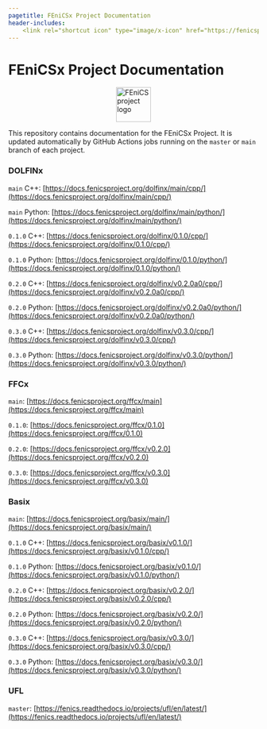 ```yaml
---
pagetitle: FEniCSx Project Documentation
header-includes:
    <link rel="shortcut icon" type="image/x-icon" href="https://fenicsproject.org/favicon.ico"/>
---
```

# FEniCSx Project Documentation

<img style="display: block; margin: 0 auto; width: 70px;" src="https://fenicsproject.org/pub/graphics/fenics_logo.svg" alt="FEniCS project logo">

This repository contains documentation for the FEniCSx Project.
It is updated automatically by GitHub Actions jobs running on
the `master` or `main` branch of each project.

### DOLFINx
`main` C++: [https://docs.fenicsproject.org/dolfinx/main/cpp/](https://docs.fenicsproject.org/dolfinx/main/cpp/)

`main` Python: [https://docs.fenicsproject.org/dolfinx/main/python/](https://docs.fenicsproject.org/dolfinx/main/python/)

`0.1.0` C++: [https://docs.fenicsproject.org/dolfinx/0.1.0/cpp/](https://docs.fenicsproject.org/dolfinx/0.1.0/cpp/)

`0.1.0` Python: [https://docs.fenicsproject.org/dolfinx/0.1.0/python/](https://docs.fenicsproject.org/dolfinx/0.1.0/python/)

`0.2.0` C++: [https://docs.fenicsproject.org/dolfinx/v0.2.0a0/cpp/](https://docs.fenicsproject.org/dolfinx/v0.2.0a0/cpp/)

`0.2.0` Python: [https://docs.fenicsproject.org/dolfinx/v0.2.0a0/python/](https://docs.fenicsproject.org/dolfinx/v0.2.0a0/python/)

`0.3.0` C++: [https://docs.fenicsproject.org/dolfinx/v0.3.0/cpp/](https://docs.fenicsproject.org/dolfinx/v0.3.0/cpp/)

`0.3.0` Python: [https://docs.fenicsproject.org/dolfinx/v0.3.0/python/](https://docs.fenicsproject.org/dolfinx/v0.3.0/python/)


### FFCx
`main`: [https://docs.fenicsproject.org/ffcx/main](https://docs.fenicsproject.org/ffcx/main)

`0.1.0`: [https://docs.fenicsproject.org/ffcx/0.1.0](https://docs.fenicsproject.org/ffcx/0.1.0)

`0.2.0`: [https://docs.fenicsproject.org/ffcx/v0.2.0](https://docs.fenicsproject.org/ffcx/v0.2.0)

`0.3.0`: [https://docs.fenicsproject.org/ffcx/v0.3.0](https://docs.fenicsproject.org/ffcx/v0.3.0)

### Basix
`main`: [https://docs.fenicsproject.org/basix/main/](https://docs.fenicsproject.org/basix/main/)

`0.1.0` C++: [https://docs.fenicsproject.org/basix/v0.1.0/](https://docs.fenicsproject.org/basix/v0.1.0/cpp/)

`0.1.0` Python: [https://docs.fenicsproject.org/basix/v0.1.0/](https://docs.fenicsproject.org/basix/v0.1.0/python/)

`0.2.0` C++: [https://docs.fenicsproject.org/basix/v0.2.0/](https://docs.fenicsproject.org/basix/v0.2.0/cpp/)

`0.2.0` Python: [https://docs.fenicsproject.org/basix/v0.2.0/](https://docs.fenicsproject.org/basix/v0.2.0/python/)

`0.3.0` C++: [https://docs.fenicsproject.org/basix/v0.3.0/](https://docs.fenicsproject.org/basix/v0.3.0/cpp/)

`0.3.0` Python: [https://docs.fenicsproject.org/basix/v0.3.0/](https://docs.fenicsproject.org/basix/v0.3.0/python/)

### UFL
`master`: [https://fenics.readthedocs.io/projects/ufl/en/latest/](https://fenics.readthedocs.io/projects/ufl/en/latest/)
